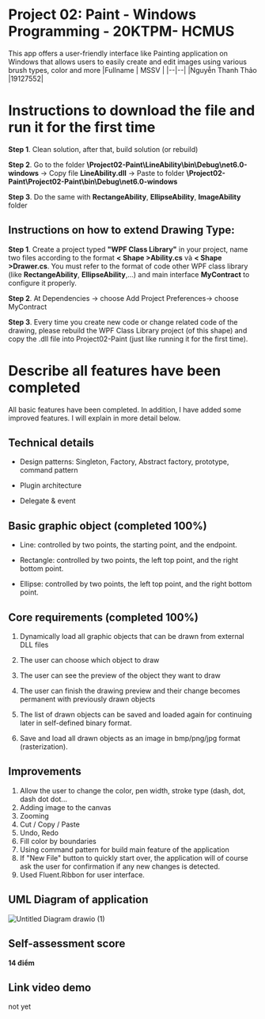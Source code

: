 # Project 02:  Paint - Windows Programming - 20KTPM- HCMUS

This app offers a user-friendly interface like Painting application on Windows that allows users to easily create and edit images using various brush types, color and more
|Fullname | MSSV |
|--|--|
|Nguyễn Thanh Thảo  |19127552|


# Instructions to download the file and run it for the first time

**Step 1**. Clean solution, after that, build solution (or rebuild)

**Step 2**. Go to the folder **\Project02-Paint\LineAbility\bin\Debug\net6.0-windows** -> Copy file **LineAbility.dll** -> Paste to folder **\Project02-Paint\Project02-Paint\bin\Debug\net6.0-windows**

**Step 3**. Do the same with **RectangeAbility**, **EllipseAbility**, **ImageAbility** folder

## Instructions on how to extend Drawing Type:

**Step 1**.  Create a project typed **"WPF Class Library"** in your project, name two files according to the format **< Shape >Ability.cs** và **< Shape >Drawer.cs**. You must refer to the format of code other WPF class library (like **RectangeAbility**, **EllipseAbility**,...)  and main interface **MyContract** to configure it properly.

**Step 2**.  At Dependencies -> choose Add Project Preferences-> choose MyContract

**Step 3**.  Every time you create new code or change related code of the drawing, please rebuild the WPF Class Library project (of this shape) and copy the .dll file into Project02-Paint (just like running it for the first time).

# Describe all features have been completed

All basic features have been completed. In addition,  I have added some improved features. I will explain in more detail below.

## Technical details

- Design patterns: Singleton, Factory, Abstract factory, prototype, command pattern

- Plugin architecture

- Delegate & event

## Basic graphic object (completed 100%)

- Line: controlled by two points, the starting point, and the endpoint.

- Rectangle: controlled by two points, the left top point, and the right bottom point.

- Ellipse: controlled by two points, the left top point, and the right bottom point.

## Core requirements (completed 100%)
1. Dynamically load all graphic objects that can be drawn from external DLL files

2. The user can choose which object to draw

3. The user can see the preview of the object they want to draw

4. The user can finish the drawing preview and their change becomes permanent with previously drawn objects

5. The list of drawn objects can be saved and loaded again for continuing later in self-defined binary format.

6. Save and load all drawn objects as an image in bmp/png/jpg format (rasterization).

## Improvements

1. Allow the user to change the color, pen width, stroke type (dash, dot, dash dot dot...
2. Adding image to the canvas
3. Zooming
4. Cut / Copy / Paste
5. Undo, Redo
6. Fill color by boundaries
7. Using command pattern for build main feature of the application
8. If  "New File" button to quickly start over, the application will of course ask the user for confirmation if any new changes is detected.
9. Used Fluent.Ribbon for user interface.

## UML Diagram of application
 ![Untitled Diagram drawio (1)](https://user-images.githubusercontent.com/63916162/235377604-a09d5c06-dc72-484c-be11-2ee873e8a00f.png)


## Self-assessment score
**14 điểm** 

## Link video demo

not yet 
